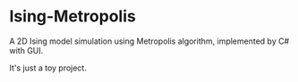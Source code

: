 Ising-Metropolis
================

A 2D Ising model simulation using Metropolis algorithm, implemented by C# with GUI.

It's just a toy project.
